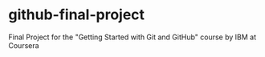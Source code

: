 # github-final-project
Final Project for the "Getting Started with Git and GitHub" course by IBM at Coursera
